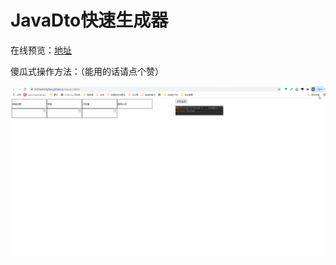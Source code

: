 # JavaDto快速生成器

在线预览：[地址](https://ericheshenghao.github.io/siques-table/)

傻瓜式操作方法：（能用的话请点个赞）

![示例](./public/GIF.gif)

